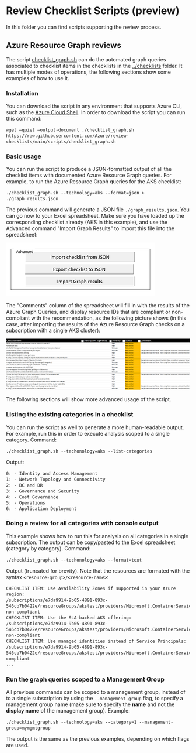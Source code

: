 # Review Checklist Scripts (preview)

In this folder you can find scripts supporting the review process.

## Azure Resource Graph reviews

The script [checklist_graph.sh](./checklist_graph.sh) can do the automated graph queries associated to checklist items in the checklists in the [../checklists](../checklists) folder. It has multiple modes of operations, the following sections show some examples of how to use it.

### Installation

You can download the script in any environment that supports Azure CLI, such as the [Azure Cloud Shell](https://shell.azure.com). In order to download the script you can run this command:

```
wget –quiet –output-document ./checklist_graph.sh https://raw.githubusercontent.com/Azure/review-checklists/main/scripts/checklist_graph.sh
```

### Basic usage

You can run the script to produce a JSON-formatted output of all the checklist items with documented Azure Resource Graph queries. For example, to run the Azure Resource Graph queries for the AKS checklist:

```
./checklist_graph.sh --technology=aks --format=json > ./graph_results.json
```

The previous command will generate a JSON file `./graph_results.json`. You can go now to your Excel spreadsheet. Make sure you have loaded up the corresponding checklist already (AKS in this example), and use the Advanced command "Import Graph Results" to import this file into the spreadsheet:

![Advanced buttons](../pictures/advanced_buttons.png)

The "Comments" column of the spreadsheet will fill in with the results of the Azure Graph Queries, and display resource IDs that are compliant or non-compliant with the recommendation, as the following picture shows (in this case, after importing the results of the Azure Resource Graph checks on a subscription with a single AKS cluster):

![Advanced ](../pictures/graph_import_result.png)

The following sections will show more advanced usage of the script.

### Listing the existing categories in a checklist

You can run the script as well to generate a more human-readable output. For example, run this in order to execute analysis scoped to a single category. Command:

```
./checklist_graph.sh --techonology=aks --list-categories
```

Output:

```
0: - Identity and Access Management
1: - Network Topology and Connectivity
2: - BC and DR
3: - Governance and Security
4: - Cost Governance
5: - Operations
6: - Application Deployment
```

### Doing a review for all categories with console output

This example shows how to run this for analysis on all categories in a single subscription. The output can be copy/pasted to the Excel spreadsheet (category by category). Command:

```
./checklist_graph.sh --techonology=aks --format=text
```

Output (truncated for brevity). Note that the resources are formated with the syntax `<resource-group>/<resource-name>`:

```
CHECKLIST ITEM: Use Availability Zones if supported in your Azure region:
/subscriptions/e7da9914-9b05-4891-893c-546cb7b0422e/resourceGroups/akstest/providers/Microsoft.ContainerService/managedClusters/checklist: non-compliant
CHECKLIST ITEM: Use the SLA-backed AKS offering:
/subscriptions/e7da9914-9b05-4891-893c-546cb7b0422e/resourceGroups/akstest/providers/Microsoft.ContainerService/managedClusters/checklist: non-compliant
CHECKLIST ITEM: Use managed identities instead of Service Principals:
/subscriptions/e7da9914-9b05-4891-893c-546cb7b0422e/resourceGroups/akstest/providers/Microsoft.ContainerService/managedClusters/checklist: compliant
...
```

### Run the graph queries scoped to a Management Group

All previous commands can be scoped to a management group, instead of to a single subscription by using the `--management-group` flag, to specify a management group name (make sure to specify the **name** and not the **display name** of the management group). Example:

```
./checklist_graph.sh --technology=aks --category=1 --management-group=mymgmtgroup
```

The output is the same as the previous examples, depending on which flags are used.
